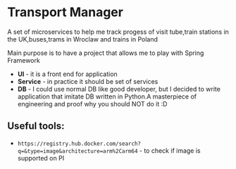 # Transport Manager

A set of microservices to help me track progess of visit tube,train stations in the UK,buses,trams in Wroclaw and trains
in Poland

Main purpose is to have a project that allows me to play with Spring Framework

* **UI** - it is a front end for application
* **Service** - in practice it should be set of services
* **DB** - I could use normal DB like good developer, but I decided to write application that imitate DB written in
  Python.A masterpiece of engineering and proof why you should NOT do it :D

## Useful tools:

* `https://registry.hub.docker.com/search?q=&type=image&architecture=arm%2Carm64` - to check if image is supported on PI



